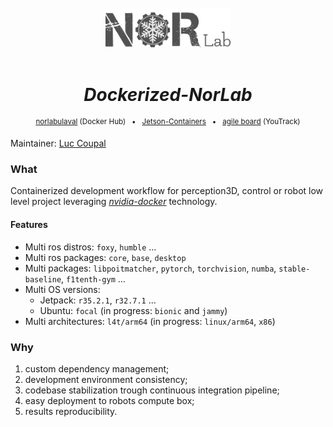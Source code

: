 <div align="center">
<br>
<br>
<a href="https://norlab.ulaval.ca">
<img src="visual/norlab_logo_acronym_dark.png" width="200">
</a>
<br>
<br>

# _Dockerized-NorLab_

</div>


[//]: # (<b>Project related link: </b> &nbsp; )
<div align="center">
<p>
<sup>
<a href="https://hub.docker.com/repositories/norlabulaval">norlabulaval</a> (Docker Hub) 
&nbsp; • &nbsp;  
<a href="https://github.com/dusty-nv/jetson-containers">Jetson-Containers</a> 
&nbsp; • &nbsp;  
<a href="https://norlab.youtrack.cloud/agiles/121-26/current?query=aggregate%20Subtask%20of:%20NMO-136,%20NMO-316,%20NMO-317,%20NMO-322,%20NMO-324,%20NMO-321">agile board</a> (YouTrack)
</sup>
</p>
</div>

Maintainer: [Luc Coupal](https://redleader962.github.io) 

### What
Containerized development workflow for perception3D, control or robot low level project leveraging [_nvidia-docker_](https://github.com/NVIDIA/nvidia-docker) technology.

#### Features
- Multi ros distros: `foxy`, `humble` ...
- Multi ros packages: `core`, `base`, `desktop`
- Multi packages: `libpoitmatcher`, `pytorch`, `torchvision`, `numba`, `stable-baseline`, `f1tenth-gym` ...
- Multi OS versions:
  - Jetpack: `r35.2.1`, `r32.7.1` ...
  - Ubuntu: `focal` (in progress: `bionic` and `jammy`)
- Multi architectures: `l4t/arm64` (in progress: `linux/arm64`, `x86`)
 
### Why
1. custom dependency management; 
2. development environment consistency; 
3. codebase stabilization trough continuous integration pipeline;
4. easy deployment to robots compute box;
5. results reproducibility.
 


